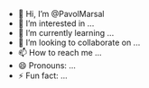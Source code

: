 - 👋 Hi, I’m @PavolMarsal
- 👀 I’m interested in ...
- 🌱 I’m currently learning ...
- 💞️ I’m looking to collaborate on ...
- 📫 How to reach me ...
- 😄 Pronouns: ...
- ⚡ Fun fact: ...

<!---
PavolMarsal/PavolMarsal is a ✨ special ✨ repository because its `README.md` (this file) appears on your GitHub profile.
You can click the Preview link to take a look at your changes.
--->
